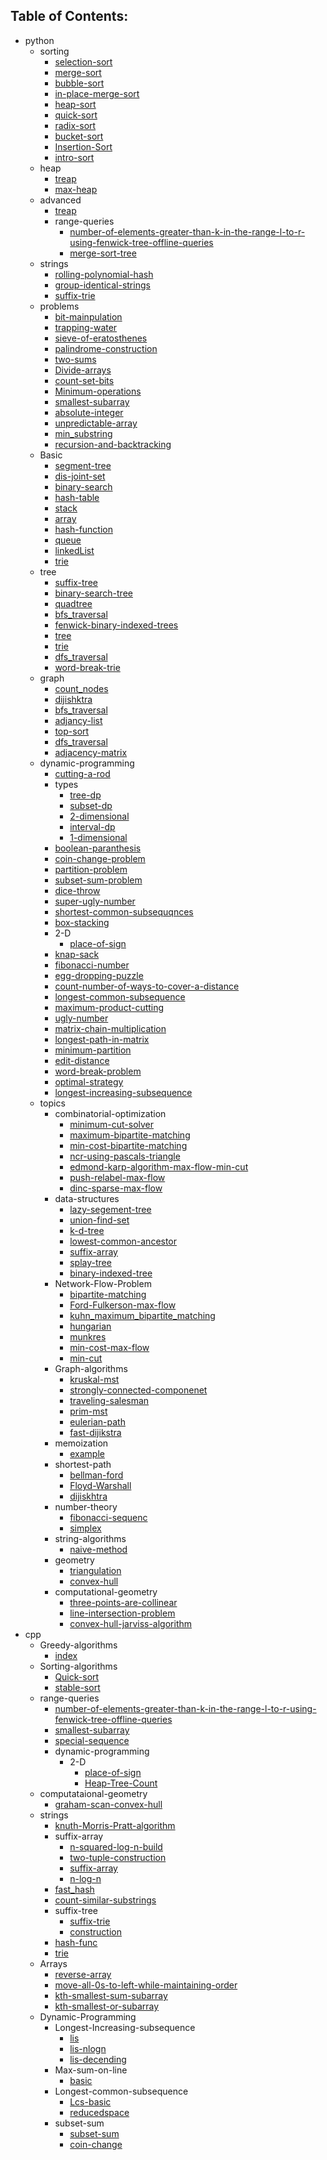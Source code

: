 ## Table of Contents:
[//]: # (TOCSTART)

- python
	- sorting
		- [selection-sort](./python/sorting/selection-sort.py)
		- [merge-sort](./python/sorting/merge-sort.py)
		- [bubble-sort](./python/sorting/bubble-sort.py)
		- [in-place-merge-sort](./python/sorting/in-place-merge-sort.py)
		- [heap-sort](./python/sorting/heap-sort.py)
		- [quick-sort](./python/sorting/quick-sort.py)
		- [radix-sort](./python/sorting/radix-sort.py)
		- [bucket-sort](./python/sorting/bucket-sort.py)
		- [Insertion-Sort](./python/sorting/Insertion-Sort.py)
		- [intro-sort](./python/sorting/intro-sort.py)
	- heap
		- [treap](./python/heap/treap.py)
		- [max-heap](./python/heap/max-heap.py)
	- advanced
		- [treap](./python/advanced/treap.py)
		- range-queries
			- [number-of-elements-greater-than-k-in-the-range-l-to-r-using-fenwick-tree-offline-queries](./python/advanced/range-queries/number-of-elements-greater-than-k-in-the-range-l-to-r-using-fenwick-tree-offline-queries.py)
			- [merge-sort-tree](./python/advanced/range-queries/merge-sort-tree.py)
	- strings
		- [rolling-polynomial-hash](./python/strings/rolling-polynomial-hash.py)
		- [group-identical-strings](./python/strings/group-identical-strings.py)
		- [suffix-trie](./python/strings/suffix-trie.py)
	- problems
		- [bit-mainpulation](./python/problems/bit-mainpulation.py)
		- [trapping-water](./python/problems/trapping-water.py)
		- [sieve-of-eratosthenes](./python/problems/sieve-of-eratosthenes.py)
		- [palindrome-construction](./python/problems/palindrome-construction.py)
		- [two-sums](./python/problems/two-sums.py)
		- [Divide-arrays](./python/problems/Divide-arrays.py)
		- [count-set-bits](./python/problems/count-set-bits.py)
		- [Minimum-operations](./python/problems/Minimum-operations.py)
		- [smallest-subarray](./python/problems/smallest-subarray.py)
		- [absolute-integer](./python/problems/absolute-integer.py)
		- [unpredictable-array](./python/problems/unpredictable-array.py)
		- [min_substring](./python/problems/min_substring.py)
		- [recursion-and-backtracking](./python/problems/recursion-and-backtracking.py)
	- Basic
		- [segment-tree](./python/Basic/segment-tree.py)
		- [dis-joint-set](./python/Basic/dis-joint-set.py)
		- [binary-search](./python/Basic/binary-search.py)
		- [hash-table](./python/Basic/hash-table.py)
		- [stack](./python/Basic/stack.py)
		- [array](./python/Basic/array.py)
		- [hash-function](./python/Basic/hash-function.py)
		- [queue](./python/Basic/queue.py)
		- [linkedList](./python/Basic/linkedList.py)
		- [trie](./python/Basic/trie.py)
	- tree
		- [suffix-tree](./python/tree/suffix-tree.py)
		- [binary-search-tree](./python/tree/binary-search-tree.py)
		- [quadtree](./python/tree/quadtree.ipynb)
		- [bfs_traversal](./python/tree/bfs_traversal.py)
		- [fenwick-binary-indexed-trees](./python/tree/fenwick-binary-indexed-trees.py)
		- [tree](./python/tree/tree.py)
		- [trie](./python/tree/trie.py)
		- [dfs_traversal](./python/tree/dfs_traversal.py)
		- [word-break-trie](./python/tree/word-break-trie.py)
	- graph
		- [count_nodes](./python/graph/count_nodes.py)
		- [dijishktra](./python/graph/dijishktra.py)
		- [bfs_traversal](./python/graph/bfs_traversal.py)
		- [adjancy-list](./python/graph/adjancy-list.py)
		- [top-sort](./python/graph/top-sort.py)
		- [dfs_traversal](./python/graph/dfs_traversal.py)
		- [adjacency-matrix](./python/graph/adjacency-matrix.py)
	- dynamic-programming
		- [cutting-a-rod](./python/dynamic-programming/cutting-a-rod.py)
		- types
			- [tree-dp](./python/dynamic-programming/types/tree-dp.py)
			- [subset-dp](./python/dynamic-programming/types/subset-dp.ipynb)
			- [2-dimensional](./python/dynamic-programming/types/2-dimensional.py)
			- [interval-dp](./python/dynamic-programming/types/interval-dp.py)
			- [1-dimensional](./python/dynamic-programming/types/1-dimensional.py)
		- [boolean-paranthesis](./python/dynamic-programming/boolean-paranthesis.py)
		- [coin-change-problem](./python/dynamic-programming/coin-change-problem.py)
		- [partition-problem](./python/dynamic-programming/partition-problem.py)
		- [subset-sum-problem](./python/dynamic-programming/subset-sum-problem.py)
		- [dice-throw](./python/dynamic-programming/dice-throw.py)
		- [super-ugly-number](./python/dynamic-programming/super-ugly-number.py)
		- [shortest-common-subsequqnces](./python/dynamic-programming/shortest-common-subsequqnces.py)
		- [box-stacking](./python/dynamic-programming/box-stacking.py)
		- 2-D
			- [place-of-sign](./python/dynamic-programming/2-D/place-of-sign.py)
		- [knap-sack](./python/dynamic-programming/knap-sack.py)
		- [fibonacci-number](./python/dynamic-programming/fibonacci-number.py)
		- [egg-dropping-puzzle](./python/dynamic-programming/egg-dropping-puzzle.py)
		- [count-number-of-ways-to-cover-a-distance](./python/dynamic-programming/count-number-of-ways-to-cover-a-distance.py)
		- [longest-common-subsequence](./python/dynamic-programming/longest-common-subsequence.py)
		- [maximum-product-cutting](./python/dynamic-programming/maximum-product-cutting.py)
		- [ugly-number](./python/dynamic-programming/ugly-number.py)
		- [matrix-chain-multiplication](./python/dynamic-programming/matrix-chain-multiplication.py)
		- [longest-path-in-matrix](./python/dynamic-programming/longest-path-in-matrix.py)
		- [minimum-partition](./python/dynamic-programming/minimum-partition.py)
		- [edit-distance](./python/dynamic-programming/edit-distance.py)
		- [word-break-problem](./python/dynamic-programming/word-break-problem.py)
		- [optimal-strategy](./python/dynamic-programming/optimal-strategy.py)
		- [longest-increasing-subsequence](./python/dynamic-programming/longest-increasing-subsequence.py)
	- topics
		- combinatorial-optimization
			- [minimum-cut-solver](./python/topics/combinatorial-optimization/minimum-cut-solver.py)
			- [maximum-bipartite-matching](./python/topics/combinatorial-optimization/maximum-bipartite-matching.py)
			- [min-cost-bipartite-matching](./python/topics/combinatorial-optimization/min-cost-bipartite-matching.py)
			- [ncr-using-pascals-triangle](./python/topics/combinatorial-optimization/ncr-using-pascals-triangle.py)
			- [edmond-karp-algorithm-max-flow-min-cut](./python/topics/combinatorial-optimization/edmond-karp-algorithm-max-flow-min-cut.py)
			- [push-relabel-max-flow](./python/topics/combinatorial-optimization/push-relabel-max-flow.py)
			- [dinc-sparse-max-flow](./python/topics/combinatorial-optimization/dinc-sparse-max-flow.py)
		- data-structures
			- [lazy-segement-tree](./python/topics/data-structures/lazy-segement-tree.py)
			- [union-find-set](./python/topics/data-structures/union-find-set.py)
			- [k-d-tree](./python/topics/data-structures/k-d-tree.py)
			- [lowest-common-ancestor](./python/topics/data-structures/lowest-common-ancestor.py)
			- [suffix-array](./python/topics/data-structures/suffix-array.py)
			- [splay-tree](./python/topics/data-structures/splay-tree.py)
			- [binary-indexed-tree](./python/topics/data-structures/binary-indexed-tree.py)
		- Network-Flow-Problem
			- [bipartite-matching](./python/topics/Network-Flow-Problem/bipartite-matching.py)
			- [Ford-Fulkerson-max-flow](./python/topics/Network-Flow-Problem/Ford-Fulkerson-max-flow.py)
			- [kuhn_maximum_bipartite_matching](./python/topics/Network-Flow-Problem/kuhn_maximum_bipartite_matching.py)
			- [hungarian](./python/topics/Network-Flow-Problem/hungarian.py)
			- [munkres](./python/topics/Network-Flow-Problem/munkres.py)
			- [min-cost-max-flow](./python/topics/Network-Flow-Problem/min-cost-max-flow.py)
			- [min-cut](./python/topics/Network-Flow-Problem/min-cut.py)
		- Graph-algorithms
			- [kruskal-mst](./python/topics/Graph-algorithms/kruskal-mst.py)
			- [strongly-connected-componenet](./python/topics/Graph-algorithms/strongly-connected-componenet.py)
			- [traveling-salesman](./python/topics/Graph-algorithms/traveling-salesman.py)
			- [prim-mst](./python/topics/Graph-algorithms/prim-mst.py)
			- [eulerian-path](./python/topics/Graph-algorithms/eulerian-path.py)
			- [fast-dijikstra](./python/topics/Graph-algorithms/fast-dijikstra.py)
		- memoization
			- [example](./python/topics/memoization/example.py)
		- shortest-path
			- [bellman-ford](./python/topics/shortest-path/bellman-ford.py)
			- [Floyd-Warshall](./python/topics/shortest-path/Floyd-Warshall.py)
			- [dijiskhtra](./python/topics/shortest-path/dijiskhtra.py)
		- number-theory
			- [fibonacci-sequenc](./python/topics/number-theory/fibonacci-sequenc.py)
			- [simplex](./python/topics/number-theory/simplex.py)
		- string-algorithms
			- [naive-method](./python/topics/string-algorithms/naive-method.py)
		- geometry
			- [triangulation](./python/topics/geometry/triangulation.py)
			- [convex-hull](./python/topics/geometry/convex-hull.py)
		- computational-geometry
			- [three-points-are-collinear](./python/topics/computational-geometry/three-points-are-collinear.py)
			- [line-intersection-problem](./python/topics/computational-geometry/line-intersection-problem.py)
			- [convex-hull-jarviss-algorithm](./python/topics/computational-geometry/convex-hull-jarviss-algorithm.py)
- cpp
	- Greedy-algorithms
		- [index](./cpp/Greedy-algorithms/index.md)
	- Sorting-algorithms
		- [Quick-sort](./cpp/Sorting-algorithms/Quick-sort.md)
		- [stable-sort](./cpp/Sorting-algorithms/stable-sort.cpp)
	- range-queries
		- [number-of-elements-greater-than-k-in-the-range-l-to-r-using-fenwick-tree-offline-queries](./cpp/range-queries/number-of-elements-greater-than-k-in-the-range-l-to-r-using-fenwick-tree-offline-queries.cpp)
		- [smallest-subarray](./cpp/range-queries/smallest-subarray.cpp)
		- [special-sequence](./cpp/range-queries/special-sequence.cpp)
		- dynamic-programming
			- 2-D
				- [place-of-sign](./cpp/range-queries/dynamic-programming/2-D/place-of-sign.cpp)
				- [Heap-Tree-Count](./cpp/range-queries/dynamic-programming/2-D/Heap-Tree-Count.cpp)
	- computataional-geometry
		- [graham-scan-convex-hull](./cpp/computataional-geometry/graham-scan-convex-hull.cpp)
	- strings
		- [knuth-Morris-Pratt-algorithm](./cpp/strings/knuth-Morris-Pratt-algorithm.cpp)
		- suffix-array
			- [n-squared-log-n-build](./cpp/strings/suffix-array/n-squared-log-n-build.cpp)
			- [two-tuple-construction](./cpp/strings/suffix-array/two-tuple-construction.cpp)
			- [suffix-array](./cpp/strings/suffix-array/suffix-array.cpp)
			- [n-log-n](./cpp/strings/suffix-array/n-log-n.cpp)
		- [fast_hash](./cpp/strings/fast_hash.cpp)
		- [count-similar-substrings](./cpp/strings/count-similar-substrings.cpp)
		- suffix-tree
			- [suffix-trie](./cpp/strings/suffix-tree/suffix-trie.cpp)
			- [construction](./cpp/strings/suffix-tree/construction.cpp)
		- [hash-func](./cpp/strings/hash-func.cpp)
		- [trie](./cpp/strings/trie.cpp)
	- Arrays
		- [reverse-array](./cpp/Arrays/reverse-array.cpp)
		- [move-all-0s-to-left-while-maintaining-order](./cpp/Arrays/move-all-0s-to-left-while-maintaining-order.cpp)
		- [kth-smallest-sum-subarray](./cpp/Arrays/kth-smallest-sum-subarray.cpp)
		- [kth-smallest-or-subarray](./cpp/Arrays/kth-smallest-or-subarray.cpp)
	- Dynamic-Programming
		- Longest-Increasing-subsequence
			- [lis](./cpp/Dynamic-Programming/Longest-Increasing-subsequence/lis.cpp)
			- [lis-nlogn](./cpp/Dynamic-Programming/Longest-Increasing-subsequence/lis-nlogn.cpp)
			- [lis-decending](./cpp/Dynamic-Programming/Longest-Increasing-subsequence/lis-decending.cpp)
		- Max-sum-on-line
			- [basic](./cpp/Dynamic-Programming/Max-sum-on-line/basic.cpp)
		- Longest-common-subsequence
			- [Lcs-basic](./cpp/Dynamic-Programming/Longest-common-subsequence/Lcs-basic.cpp)
			- [reducedspace](./cpp/Dynamic-Programming/Longest-common-subsequence/reducedspace.cpp)
		- subset-sum
			- [subset-sum](./cpp/Dynamic-Programming/subset-sum/subset-sum.cpp)
			- [coin-change](./cpp/Dynamic-Programming/subset-sum/coin-change.cpp)

[//]: # (TOCEND)